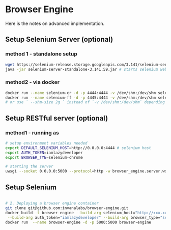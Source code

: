 # Browser Engine


Here is the notes on advanced implementation.




## Setup Selenium Server (optional) 

### method 1 - standalone setup
```bash
wget https://selenium-release.storage.googleapis.com/3.141/selenium-server-standalone-3.141.59.jar
java -jar selenium-server-standalone-3.141.59.jar # starts selenium webdriver at http://0.0.0.0:4444
```


### method2 - via docker 
```bash
docker run --name selenium-cr -d -p 4444:4444 -v /dev/shm:/dev/shm selenium/standalone-chrome:3.141.59-titanium
docker run --name selenium-ff -d -p 4445:4444 -v /dev/shm:/dev/shm selenium/standalone-firefox:3.141.59-vanadium
# or use ` --shm-size 2g ` instead of `-v /dev/shm:/dev/shm` depending on what best suits for you.
```

## Setup RESTful server (optional)

### method1 - running as  
```bash
# setup environment variables needed
export DEFAULT_SELENIUM_HOST=http://0.0.0.0:4444 # selenium host
export AUTH_TOKEN=iamlazydeveloper
export BROWSER_TYE=selenium-chrome

# starting the server 
uwsgi --socket 0.0.0.0:5000 --protocol=http -w browser_engine.server.wsgi:application --processes 4 --threads 2
```

## Setup Selenium

```bash

# 2. Deploying a browser engine container
git clone git@github.com:invanalabs/browser-engine.git
docker build -t browser-engine --build-arg selenium_host="http://xxx.xx.xx.xx:4444"  \
 --build-arg auth_token="iamlazydeveloper" --build-arg browser_type="selenium-chrome" -f Dockerfile .
docker run  --name browser-engine -d -p 5000:5000 browser-engine 
```
